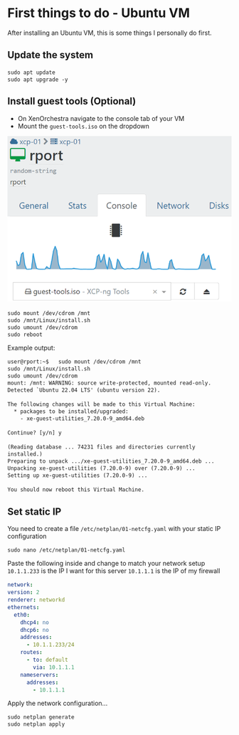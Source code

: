 # First things to do - Ubuntu VM

After installing an Ubuntu VM, this is some things I personally do first.

## Update the system

  ```shell
  sudo apt update
  sudo apt upgrade -y
  ```

## Install guest tools (Optional)

- On XenOrchestra navigate to the console tab of your VM
- Mount the `guest-tools.iso` on the dropdown

![xoa-guest-tools](img/xoa-guest-tools.png)

```shell
sudo mount /dev/cdrom /mnt
sudo /mnt/Linux/install.sh
sudo umount /dev/cdrom
sudo reboot
```

Example output:

```shell
user@rport:~$   sudo mount /dev/cdrom /mnt
sudo /mnt/Linux/install.sh
sudo umount /dev/cdrom
mount: /mnt: WARNING: source write-protected, mounted read-only.
Detected `Ubuntu 22.04 LTS' (ubuntu version 22).

The following changes will be made to this Virtual Machine:
  * packages to be installed/upgraded:
    - xe-guest-utilities_7.20.0-9_amd64.deb

Continue? [y/n] y

(Reading database ... 74231 files and directories currently installed.)
Preparing to unpack .../xe-guest-utilities_7.20.0-9_amd64.deb ...
Unpacking xe-guest-utilities (7.20.0-9) over (7.20.0-9) ...
Setting up xe-guest-utilities (7.20.0-9) ...

You should now reboot this Virtual Machine.
```

## Set static IP

You need to create a file `/etc/netplan/01-netcfg.yaml` with your static IP configuration

```shell
sudo nano /etc/netplan/01-netcfg.yaml
```

Paste the following inside and change to match your network setup
`10.1.1.233` is the IP I want for this server
`10.1.1.1` is the IP of my firewall

```yaml
network:
version: 2
renderer: networkd
ethernets:
  eth0:
    dhcp4: no
    dhcp6: no
    addresses:
      - 10.1.1.233/24
    routes:
      - to: default
        via: 10.1.1.1
    nameservers:
      addresses:
        - 10.1.1.1
```

Apply the network configuration...

```shell
sudo netplan generate
sudo netplan apply
```
